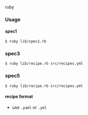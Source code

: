 ruby

### Usage


#### spec1

```
$ ruby lib/spec1.rb
```

### spec3

```
$ ruby lib/recipe.rb src/recipes.yml
```

### spec5

```
$ ruby lib/recipe.rb src/recipes.yml
```

#### recipe format

* use `.yaml` or `.yml`
